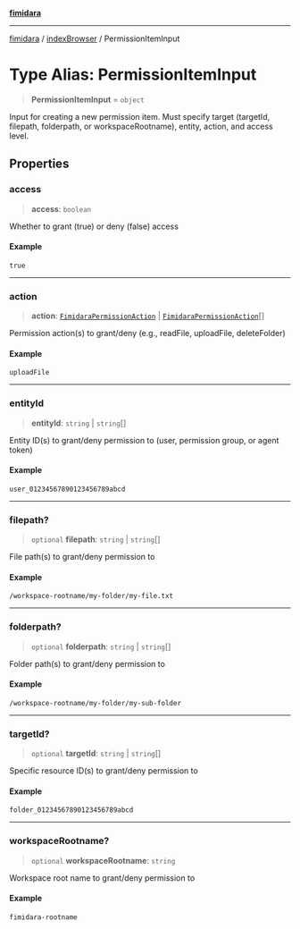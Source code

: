 [**fimidara**](../../README.md)

***

[fimidara](../../modules.md) / [indexBrowser](../README.md) / PermissionItemInput

# Type Alias: PermissionItemInput

> **PermissionItemInput** = `object`

Input for creating a new permission item. Must specify target (targetId, filepath, folderpath, or workspaceRootname), entity, action, and access level.

## Properties

### access

> **access**: `boolean`

Whether to grant (true) or deny (false) access

#### Example

```
true
```

***

### action

> **action**: [`FimidaraPermissionAction`](FimidaraPermissionAction.md) \| [`FimidaraPermissionAction`](FimidaraPermissionAction.md)[]

Permission action(s) to grant/deny (e.g., readFile, uploadFile, deleteFolder)

#### Example

```
uploadFile
```

***

### entityId

> **entityId**: `string` \| `string`[]

Entity ID(s) to grant/deny permission to (user, permission group, or agent token)

#### Example

```
user_01234567890123456789abcd
```

***

### filepath?

> `optional` **filepath**: `string` \| `string`[]

File path(s) to grant/deny permission to

#### Example

```
/workspace-rootname/my-folder/my-file.txt
```

***

### folderpath?

> `optional` **folderpath**: `string` \| `string`[]

Folder path(s) to grant/deny permission to

#### Example

```
/workspace-rootname/my-folder/my-sub-folder
```

***

### targetId?

> `optional` **targetId**: `string` \| `string`[]

Specific resource ID(s) to grant/deny permission to

#### Example

```
folder_01234567890123456789abcd
```

***

### workspaceRootname?

> `optional` **workspaceRootname**: `string`

Workspace root name to grant/deny permission to

#### Example

```
fimidara-rootname
```
